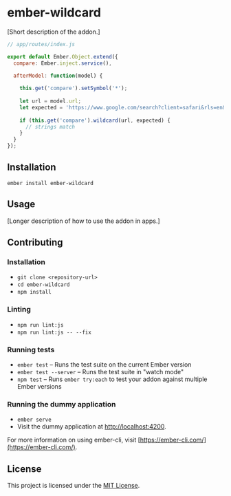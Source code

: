 ember-wildcard
==============================================================================

[Short description of the addon.]

```js
// app/routes/index.js

export default Ember.Object.extend({
  compare: Ember.inject.service(),

  afterModel: function(model) {
  
    this.get('compare').setSymbol('*');
  
    let url = model.url;
    let expected = 'https://www.google.com/search?client=safari&rls=en&q=**********&ie=UTF-8&oe=UTF-8';
    
    if (this.get('compare').wildcard(url, expected) {
      // strings match
    }
  }
});
```

Installation
------------------------------------------------------------------------------

```
ember install ember-wildcard
```


Usage
------------------------------------------------------------------------------

[Longer description of how to use the addon in apps.]


Contributing
------------------------------------------------------------------------------

### Installation

* `git clone <repository-url>`
* `cd ember-wildcard`
* `npm install`

### Linting

* `npm run lint:js`
* `npm run lint:js -- --fix`

### Running tests

* `ember test` – Runs the test suite on the current Ember version
* `ember test --server` – Runs the test suite in "watch mode"
* `npm test` – Runs `ember try:each` to test your addon against multiple Ember versions

### Running the dummy application

* `ember serve`
* Visit the dummy application at [http://localhost:4200](http://localhost:4200).

For more information on using ember-cli, visit [https://ember-cli.com/](https://ember-cli.com/).

License
------------------------------------------------------------------------------

This project is licensed under the [MIT License](LICENSE.md).
